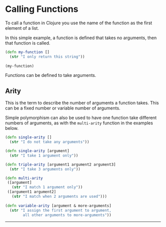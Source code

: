 # Calling Functions

  To call a function in Clojure you use the name of the function as the first element of a list.

  In this simple example, a function is defined that takes no arguments, then that function is called.

```clojure
(defn my-function []
  (str "I only return this string"))
  
(my-function)
```

  Functions can be defined to take arguments.

## Arity

  This is the term to describe the number of arguments a function takes.  This can be a fixed number or variable number of arguments.

  Simple polymorphism can also be used to have one function take different numbers of arguments, as with the `multi-arity` function in the examples below.

```clojure
(defn single-arity [] 
  (str "I do not take any arguments"))

(defn single-arity [argument] 
  (str "I take 1 argument only"))

(defn triple-arity [argument1 argument2 argument3] 
  (str "I take 3 arguments only"))

(defn multi-arity 
 ([argument] 
   (str "I match 1 argument only"))
 ([argument1 argument2]
   (str "I match when 2 arguments are used")))
   
(defn variable-arity [argument & more-arguments]
  (str "I assign the first argument to argument, 
        all other arguments to more-arguments"))
```

---
